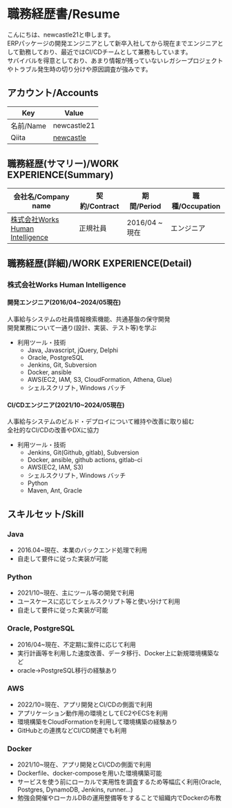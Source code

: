# 職務経歴書/Resume

こんにちは、newcastle21と申します。<br>
ERPパッケージの開発エンジニアとして新卒入社してから現在までエンジニアとして勤務しており、最近ではCI/CDチームとして兼務もしています。<br>
サバイバルを得意としており、あまり情報が残っていないレガシープロジェクトやトラブル発生時の切り分けや原因調査が強みです。

## アカウント/Accounts
|  Key  |  Value  | 
|  ----  |  ----  | 
|  名前/Name  |  newcastle21  | 
|  Qiita  |  [newcastle](https://qiita.com/newcastle)  | 

## 職務経歴(サマリー)/WORK EXPERIENCE(Summary)
|  会社名/Company name  |  契約/Contract  |  期間/Period  |  職種/Occupation  | 
|  ----  |  ----  |  ----  |  ----  | 
|  [株式会社Works Human Intelligence](https://www.works-hi.co.jp)  |  正規社員  |  2016/04 ~ 現在  |  エンジニア  | 

## 職務経歴(詳細)/WORK EXPERIENCE(Detail)

### 株式会社Works Human Intelligence

#### 開発エンジニア(2016/04~2024/05現在)
人事給与システムの社員情報検索機能、共通基盤の保守開発<br>
開発業務について一通り(設計、実装、テスト等)を学ぶ
* 利用ツール・技術
  * Java, Javascript, jQuery, Delphi
  * Oracle, PostgreSQL
  * Jenkins, Git, Subversion
  * Docker, ansible
  * AWS(EC2, IAM, S3, CloudFormation, Athena, Glue)
  * シェルスクリプト, Windows バッチ

 #### CI/CDエンジニア(2021/10~2024/05現在)
 人事給与システムのビルド・デプロイについて維持や改善に取り組む<br>
 全社的なCI/CDの改善やDXに協力
* 利用ツール・技術
  * Jenkins, Git(Github, gitlab), Subversion
  * Docker, ansible, github actions, gitlab-ci
  * AWS(EC2, IAM, S3)
  * シェルスクリプト, Windows バッチ
  * Python
  * Maven, Ant, Gracle

## スキルセット/Skill

### Java
* 2016.04~現在、本業のバックエンド処理で利用
* 自走して要件に従った実装が可能

### Python
* 2021/10~現在、主にツール等の開発で利用
* ユースケースに応じてシェルスクリプト等と使い分けて利用
* 自走して要件に従った実装が可能

### Oracle, PostgreSQL
* 2016/04~現在、不定期に案件に応じて利用
* 実行計画等を利用した速度改善、データ移行、Docker上に新規環境構築など
* oracle→PostgreSQL移行の経験あり

### AWS
* 2022/10=現在、アプリ開発とCI/CDの側面で利用
* アプリケーション動作用の環境としてEC2やECSを利用
* 環境構築をCloudFormationを利用して環境構築の経験あり
* GitHubとの連携などCI/CD関連でも利用

### Docker
* 2021/10~現在、アプリ開発とCI/CDの側面で利用
* Dockerfile、docker-composeを用いた環境構築可能
* サービスを使う前にローカルで実用性を調査するため等幅広く利用(Oracle, Postgres, DynamoDB, Jenkins, runner...)
* 勉強会開催やローカルDBの運用整備等をすることで組織内でDockerの布教
